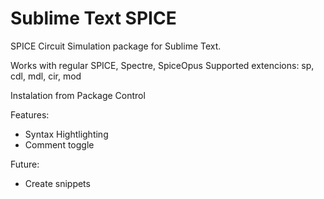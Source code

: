 
# Sublime Text SPICE

SPICE Circuit Simulation package for Sublime Text. 

Works with regular SPICE, Spectre, SpiceOpus
Supported extencions: sp, cdl, mdl, cir, mod

Instalation from Package Control

Features:
 - Syntax Hightlighting
 - Comment toggle

Future:
 - Create snippets

